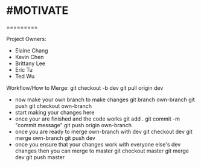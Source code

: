 # #MOTIVATE
=========

Project Owners:
- Elaine Chang
- Kevin Chen
- Brittany Lee
- Eric Tu
- Ted Wu

Workflow/How to Merge:
git checkout -b dev
git pull origin dev
- now make your own branch to make changes
git branch own-branch
git push
git checkout own-branch
- start making your changes here
- once your are finished and the code works 
git add .
git commit -m "commit message"
git push origin own-branch
- once you are ready to merge own-branch with dev
git checkout dev
git merge own-branch
git push dev
- once you ensure that your changes work with everyone else's dev changes then you can merge to master
git checkout master
git merge dev
git push master
